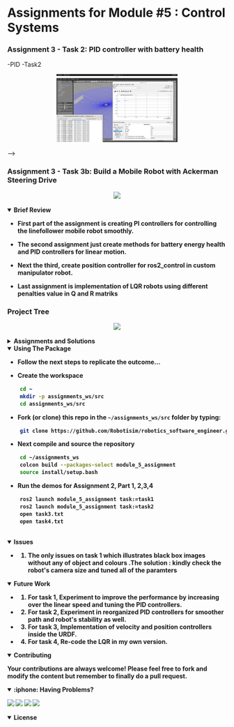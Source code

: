 # Assignments for Module #5 : Control Systems 

### Assignment 3 - Task 2: PID controller with battery health
-PID -Task2
<p align="center">
<img src = "doc/PIDcontrol.png?raw=true" center=true width="55%"/>
</p> -->

### Assignment 3 - Task 3b: Build a Mobile Robot with Ackerman Steering Drive
<p align="center">
<img src = "doc/manipulator.gif?raw=true" center=true width="55%"/>
</p>

<!-- ### Assignment 3 - Task 1: Create a Custom Transform Tree
<p align="center">
<img src = "doc/task1_robotic_arm.gif?raw=true" center=true width="55%"/>
</p>
<!-- 
### Assignment 3 - Task 2: Add Joints and Visual Elements
<p align="center">
<img src = "doc/task2_robotic_arm.gif?raw=true" center=true width="55%"/>
</p>

### Assignment 3 - Task 3a: Build a Mobile Manipulator
<p align="center">
<img src = "doc/task3a_mobile_arm.gif?raw=true" center=true width="55%"/>
</p> -->




<details open>
<summary> <b>Brief Review<b></summary>

- First part of the assignment is creating PI controllers for controlling the linefollower mobile robot smoothly.

- The second assignment just create methods for battery energy health and PID controllers for linear motion.

- Next the third, create position controller for ros2_control in custom manipulator robot.

- Last assignment is implementation of LQR robots using different penalties value in Q and R matriks

### <b>Project Tree</b>
<p align="center">
<img src = "doc/tree.PNG?raw=true" center=true width="35%"/>
</p>

</details>

<details close>
<summary> <b>Assignments and Solutions<b></summary>



### Assignment 1: Line Following With PI controller
- **Tasks**:
Improve Camera based Line following from previous module.From previous module improve Line following using camera by introducing PI controller

- **Solutions**:
How i make the nodes :
1. Start with making files task 1.cpp
2. Then imclude the libraries for the node such as geometry msgs ,sensor msgs std msgs and rclcpp
3. make the class of LineFollowing
4. create the publisher using /cmd_vel topic and subscriber which is contain camera calback methods(topic /camera/image_raw) for generate the 4 logic methods inside.
5. in camera callback , transferData methods for convert the ros data into opencv data, edgeSegementation for processing segementation in opencv data , robotAction method for declare the logic linefollower , visualization for showing the segementation images.
6. Define dt using differences of time for each timestep
7. Declare the Kp and Ki parameters on the constructor and put the Kp and Ki variables to the controller variables and define the logical movement of the robot using controller.
8. Finally,make the ros2 int main() function to spin the node in order to run the nodes.

### Assignment 2: Energy-Efficient Go to Goal Node
- **Tasks**:
Write a ROS2 node that plans the TurtleBot3's path to a given goal while minimizing energy consumption based on time.
The path planning algorithm should consider both the distance to the goal and the robot's energy expenditure
    - Through Speed , acceleration, and distance traveled.

- **Solutions**:
How i make the nodes :
1. Start with making files task 2.cpp
2. Then imclude the libraries for the node such as geometry msgs ,nav msgs tf2 msgs and rclcpp
3. make the class of goal planner
4. create the publisher using /cmd_vel topic and subscriber which is contain odom calback methods(topic /odom) for generate the 3 logic methods inside.
5. in odom callback , robotInit methods for declare the parameters (of goal, PID , convert the odom data into position and yaw) , robotController for create controller using PID , robotAction method for declare the logic goal planner and execute the action.
6. Define dt using differences of time for each timestep
7. Declare the Kp and Ki parameters on the constructor and put the Kp and Ki variables to the controller variables and define the logical movement of the robot using controller.
8. Finally,make the ros2 int main() function to spin the node in order to run the nodes.

### Assignment 3: Position Controller for Manipulator using ros2_control
- **Solutions**:

How i make the controller :
1. Start with making files manipulator.urdf
2. Then include the DIRECTORY launch and urdf on CMAKELIST.txt 
3. Make the launch folder and urdf folder contains the manipulator file with ros2_control gazebo system and system plugin with controller YAML file.
4. Use the position for state interface and command interface on URDF and YAML file. Dont forget to input jointstate_trajectory contollers to 
5. Create the launch files to launch the gazebo system node, spawner node, state_publisher node, and 2 controlers manager node for 2 controllers.
6. launch the files and publish the message to move the position of the manipulator's links.


### Assignment 4: LQR Control Analysis 
- **Tasks**:
Modify the Q and R matrix pnalties value and analyze the robot's behaviour.

- **Solutions**:
How i make the nodes system :
1. Start with making files task 4.cpp
2. Then imclude the libraries for the node such as geometry msgs ,nav msgs tf2 msgs and rclcpp, EIGEN then also create the custom libraries.
3. The hpp files lqr_lib.hpp and lqr_node.hpp are the header files which are lqr_lib contains header for defining methods for matrix Q, matrix R,and K  , lqr_node contains header for defining the state, input and class variables.
4. The cpp files which are lqr_lib.cpp compute the LQR controller and lqr_node.cpp for the ros2 node that produce the processing sensor input data to action velocities using LQR controllers.
5. Modify the CMAKELIST.txt using proper name of libraries and executable files and dependencies.
6. Finally, compile and run the nodes.

<p align="center"> </p>
</details>

<details open>
<summary> <b>Using The Package <b></summary>

- Follow the next steps to replicate the outcome...

- Create the workspace
```sh
    cd ~
    mkdir -p assignments_ws/src
    cd assignments_ws/src
```
- Fork (or clone) this repo in the `~/assignments_ws/src` folder by typing:
```sh 
    git clone https://github.com/Robotisim/robotics_software_engineer.git
```
- Next compile and source the repository
```sh
    cd ~/assignments_ws
    colcon build --packages-select module_5_assignment
    source install/setup.bash
```

- Run the demos for Assignment 2, Part 1, 2,3,4
```sh
    ros2 launch module_5_assignment task:=task1
    ros2 launch module_5_assignment task:=task2
    open task3.txt
    open task4.txt
 
```

</details>


<details open>
<summary> <b>Issues<b></summary>

- 1. The only issues on task 1 which illustrates black box images without any of object and colours .The solution : kindly check the robot's camera size and tuned all of the paramters
</details>

<details open>
<summary> <b>Future Work<b></summary>

- 1. For task 1, Experiment to improve the performance by increasing over the linear speed and tuning the PID controllers.
- 2. For task 2, Experiment in reorganized PID controllers for smoother path and robot's stability as well.
- 3. For task 3, Implementation of velocity and position controllers inside the URDF.
- 4. For task 4, Re-code the LQR in my own version.
</details>

<details open>
<summary> <b>Contributing<b></summary>

Your contributions are always welcome! Please feel free to fork and modify the content but remember to finally do a pull request.

</details>

<details open>
<summary> :iphone: <b>Having Problems?<b></summary>

<p align = "center">

[<img src="https://img.shields.io/badge/linkedin-%230077B5.svg?&style=for-the-badge&logo=linkedin&logoColor=white" />](https://www.linkedin.com/in/yusufbadriawan)
[<img src="https://img.shields.io/badge/telegram-2CA5E0?style=for-the-badge&logo=telegram&logoColor=white"/>](https://t.me/yusufbadriawan)
[<img src="https://img.shields.io/badge/linkedin-%230077B5.svg?&style=for-the-badge&logo=linkedin&logoColor=white" />](https://www.linkedin.com/in/yusufbadriawan)
[<img src="https://img.shields.io/badge/gmail-%23D14836.svg?&style=for-the-badge&logo=gmail&logoColor=white" />](mailto:yusufbadriawan@gmail.com)

</p

</details>

<details open>
<summary> <b>License<b></summary>
<!-- <p align = "center">
<img src= "https://mirrors.creativecommons.org/presskit/buttons/88x31/svg/by-sa.svg" />
</p> -->
</details>